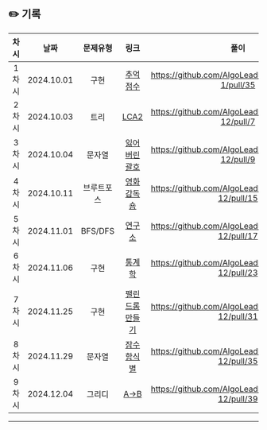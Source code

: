 ## ✏️ 기록

| 차시  |    날짜    |  문제유형  |                                     링크                                      |                        풀이                         |
| :---: | :--------: | :--------: | :---------------------------------------------------------------------------: | :-------------------------------------------------: |
| 1차시 | 2024.10.01 |    구현    | [추억 점수](https://school.programmers.co.kr/learn/courses/30/lessons/176963) | https://github.com/AlgoLeadMe/AlgoLeadMe-1/pull/35  |
| 2차시 | 2024.10.03 |    트리    |   [LCA2](https://school.programmers.co.kr/learn/courses/30/lessons/176963)    | https://github.com/AlgoLeadMe/AlgoLeadMe-12/pull/7  |
| 3차시 | 2024.10.04 |   문자열   |             [잃어버린 괄호](https://www.acmicpc.net/problem/1541)             | https://github.com/AlgoLeadMe/AlgoLeadMe-12/pull/9  |
| 4차시 | 2024.10.11 | 브루트포스 |              [영화감독 숌](https://www.acmicpc.net/problem/1436)              | https://github.com/AlgoLeadMe/AlgoLeadMe-12/pull/15 |
| 5차시 | 2024.11.01 |  BFS/DFS   |                [연구소](https://www.acmicpc.net/problem/14502)                | https://github.com/AlgoLeadMe/AlgoLeadMe-12/pull/17 |
| 6차시 | 2024.11.06 |    구현    |                [통계학](https://www.acmicpc.net/problem/2108)                 | https://github.com/AlgoLeadMe/AlgoLeadMe-12/pull/23 |
| 7차시 | 2024.11.25 |    구현    |            [팰린드롬 만들기](https://www.acmicpc.net/problem/1213)            | https://github.com/AlgoLeadMe/AlgoLeadMe-12/pull/31 |
| 8차시 | 2024.11.29 | 문자열 | [잠수함식별](https://www.acmicpc.net/problem/2671) | https://github.com/AlgoLeadMe/AlgoLeadMe-12/pull/35 |
| 9차시 | 2024.12.04 | 그리디 | [A->B](https://www.acmicpc.net/problem/16953) | https://github.com/AlgoLeadMe/AlgoLeadMe-12/pull/39 |

---
